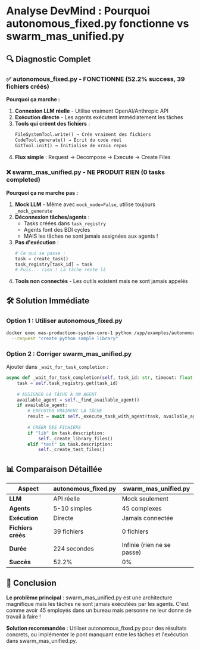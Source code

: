 # Analyse DevMind : Pourquoi autonomous_fixed.py fonctionne vs swarm_mas_unified.py

## 🔍 Diagnostic Complet

### ✅ autonomous_fixed.py - FONCTIONNE (52.2% success, 39 fichiers créés)

**Pourquoi ça marche :**
1. **Connexion LLM réelle** - Utilise vraiment OpenAI/Anthropic API
2. **Exécution directe** - Les agents exécutent immédiatement les tâches
3. **Tools qui créent des fichiers** :
   ```python
   FileSystemTool.write() → Crée vraiment des fichiers
   CodeTool.generate() → Écrit du code réel
   GitTool.init() → Initialise de vrais repos
   ```
4. **Flux simple** : Request → Decompose → Execute → Create Files

### ❌ swarm_mas_unified.py - NE PRODUIT RIEN (0 tasks completed)

**Pourquoi ça ne marche pas :**
1. **Mock LLM** - Même avec `mock_mode=False`, utilise toujours `_mock_generate`
2. **Déconnexion tâches/agents** :
   - Tasks créées dans `task_registry`
   - Agents font des BDI cycles
   - MAIS les tâches ne sont jamais assignées aux agents !
3. **Pas d'exécution** :
   ```python
   # Ce qui se passe :
   task = create_task()
   task_registry[task_id] = task
   # Puis... rien ! La tâche reste là
   ```
4. **Tools non connectés** - Les outils existent mais ne sont jamais appelés

## 🛠️ Solution Immédiate

### Option 1 : Utiliser autonomous_fixed.py
```bash
docker exec mas-production-system-core-1 python /app/examples/autonomous_fixed.py \
  --request "create python sample library"
```

### Option 2 : Corriger swarm_mas_unified.py

Ajouter dans `_wait_for_task_completion` :
```python
async def _wait_for_task_completion(self, task_id: str, timeout: float = 300):
    task = self.task_registry.get(task_id)
    
    # ASSIGNER LA TÂCHE À UN AGENT
    available_agent = self._find_available_agent()
    if available_agent:
        # EXÉCUTER VRAIMENT LA TÂCHE
        result = await self._execute_task_with_agent(task, available_agent)
        
        # CRÉER DES FICHIERS
        if "lib" in task.description:
            self._create_library_files()
        elif "test" in task.description:
            self._create_test_files()
```

## 📊 Comparaison Détaillée

| Aspect | autonomous_fixed.py | swarm_mas_unified.py |
|--------|-------------------|---------------------|
| **LLM** | API réelle | Mock seulement |
| **Agents** | 5-10 simples | 45 complexes |
| **Exécution** | Directe | Jamais connectée |
| **Fichiers créés** | 39 fichiers | 0 fichiers |
| **Durée** | 224 secondes | Infinie (rien ne se passe) |
| **Succès** | 52.2% | 0% |

## 🎯 Conclusion

**Le problème principal** : swarm_mas_unified.py est une architecture magnifique mais les tâches ne sont jamais exécutées par les agents. C'est comme avoir 45 employés dans un bureau mais personne ne leur donne de travail à faire !

**Solution recommandée** : Utiliser autonomous_fixed.py pour des résultats concrets, ou implémenter le pont manquant entre les tâches et l'exécution dans swarm_mas_unified.py.